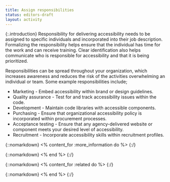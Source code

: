 ```yaml
---
title: Assign responsibilities
status: editors-draft
layout: activity
---
```


{:.introduction}
Responsibility for delivering accessibility needs to be assigned to specific individuals and incorporated into their job description. Formalizing the responsibility helps ensure that the individual has time for the work and can receive training. Clear identification also helps communicate who is responsible for accessibility and that it is being prioritized.

Responsibilities can be spread throughout your organization, which increases awareness and reduces the risk of the activities overwhelming an individual or team. Some example responsibilities include;

* Marketing - Embed accessibility within brand or design guidelines.
* Quality assurance - Test for and track accessibility issues within the code.
* Development - Maintain code libraries with accessible components.
* Purchasing - Ensure that organizational accessibility policy is incorporated within procurement processes.
* Acceptance testing - Ensure that any agency-delivered website or component meets your desired level of accessibility.
* Recruitment - Incorporate accessibility skills within recruitment profiles.

{::nomarkdown}
<% content_for :more_information do %>
{:/}

{::nomarkdown}
<% end %>
{:/}

{::nomarkdown}
<% content_for :related do %>
{:/}

{::nomarkdown}
<% end %>
{:/}
